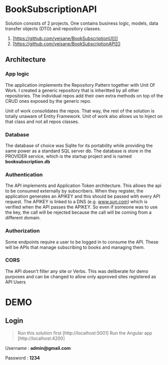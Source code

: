 # BookSubscriptionAPI

Solution consists of 2 projects. One contains business logic, models, data transfer objects (DTO) and repository classes.

1. [https://github.com/yeisane/BookSubscriptionUI]()
1. [https://github.com/yeisane/BookSubscriptionAPI]()

## Architecture

### App logic

The application implements the Repository Pattern together with Unit Of Work. I created a generic repository that is inheritted by all other repositories. The individual repos add their own extra methods on top of the CRUD ones exposed by the generic repo.

Unit of work consolidates the repos. That way, the rest of the solution is totally unaware of Entity Framework. Unit of work also allows us to Inject on that class and not all repos classes.

### Database

The database of choice was Sqlite for its portability while providing the same power as a standard SQL server db. The database is store in the PROVIDER service, which is the startup project and is named __booksubscription.db__ 

### Authentication

The API implements and Application Token architecture. This allows the api to be consumed externally by subscribers. When they register, the application generates an APIKEY and this should be passed with every API request. The APIKEY is linked to a DNS (e.g. www.sun.com) which is verified when the API passes the APIKEY. So even if someone was to use the key, the call will be rejected because the call will be coming from a different domain.

### Authorization

Some endpoints require a user to be logged in to consume the API. These will be APIs that manage subscribing to books and managing them.

### CORS

The API doesn't filter any site or Verbs. This was deliberate for demo purposes and can be changed to allow only approved sites registered as API Users


# DEMO

## Login

> Run this solution first [http://localhost:5001]
> Run the Angular app [http://localhost:4200]

Username : __admin@gmail.com__

Password : __1234__


